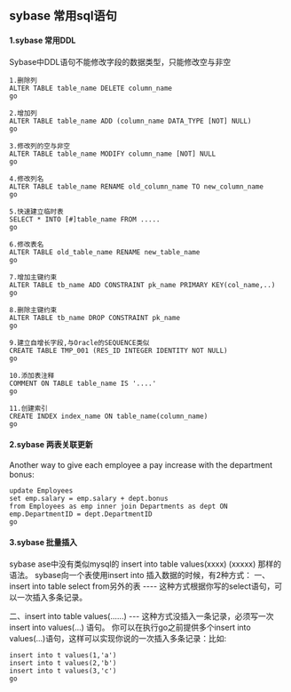 ## sybase 常用sql语句

#### 1.sybase 常用DDL

Sybase中DDL语句不能修改字段的数据类型，只能修改空与非空
````shell script
1.删除列
ALTER TABLE table_name DELETE column_name
go

2.增加列
ALTER TABLE table_name ADD (column_name DATA_TYPE [NOT] NULL)
go

3.修改列的空与非空
ALTER TABLE table_name MODIFY column_name [NOT] NULL
go

4.修改列名
ALTER TABLE table_name RENAME old_column_name TO new_column_name
go

5.快速建立临时表
SELECT * INTO [#]table_name FROM .....
go

6.修改表名
ALTER TABLE old_table_name RENAME new_table_name
go

7.增加主键约束
ALTER TABLE tb_name ADD CONSTRAINT pk_name PRIMARY KEY(col_name,..)
go

8.删除主键约束
ALTER TABLE tb_name DROP CONSTRAINT pk_name
go

9.建立自增长字段,与Oracle的SEQUENCE类似
CREATE TABLE TMP_001 (RES_ID INTEGER IDENTITY NOT NULL)
go

10.添加表注释
COMMENT ON TABLE table_name IS '....'
go

11.创建索引
CREATE INDEX index_name ON table_name(column_name)
go

````

#### 2.sybase 两表关联更新

Another way to give each employee a pay increase with the department bonus:

````shell script
update Employees
set emp.salary = emp.salary + dept.bonus
from Employees as emp inner join Departments as dept ON emp.DepartmentID = dept.DepartmentID
go
````


#### 3.sybase 批量插入
sybase ase中没有类似mysql的 insert into table values(xxxx) (xxxxx) 那样的语法。
sybase向一个表使用insert into 插入数据的时候，有2种方式：
一、insert into table select from另外的表 ---- 这种方式根据你写的select语句，可以一次插入多条记录。

二、insert into table values(......) --- 这种方式没插入一条记录，必须写一次 insert into values(...) 语句。
你可以在执行go之前提供多个insert into values(...)语句，这样可以实现你说的一次插入多条记录：比如:

````shell script
insert into t values(1,'a')
insert into t values(2,'b')
insert into t values(3,'c')
go
````